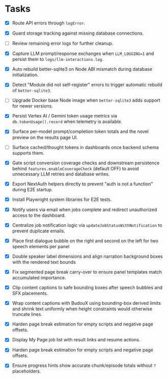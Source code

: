 # Tasks

- [x] Route API errors through `logError`.
- [x] Guard storage tracking against missing database connections.
- [ ] Review remaining error logs for further cleanup.
- [x] Capture LLM prompt/response exchanges when `LLM_LOGGING=1` and persist them to `logs/llm-interactions.log`.
- [x] Auto rebuild better-sqlite3 on Node ABI mismatch during database initialization.
- [x] Detect "Module did not self-register" errors to trigger automatic rebuild of `better-sqlite3`.
- [ ] Upgrade Docker base Node image when `better-sqlite3` adds support for newer versions.
- [x] Persist Vertex AI / Gemini token usage metrics via `db.tokenUsage().record` when telemetry is available.
- [x] Surface per-model prompt/completion token totals and the novel preview on the results page UI.
- [ ] Surface cached/thought tokens in dashboards once backend schema supports them.
- [x] Gate script conversion coverage checks and downstream persistence behind `features.enableCoverageCheck` (default OFF) to avoid unnecessary LLM retries and database writes.

- [x] Export NextAuth helpers directly to prevent "auth is not a function" during E2E startup.
- [x] Install Playwright system libraries for E2E tests.


- [x] Notify users via email when jobs complete and redirect unauthorized access to the dashboard.
- [x] Centralize job notification logic via `updateJobStatusWithNotification` to prevent duplicate emails.

- [x] Place first dialogue bubble on the right and second on the left for two speech elements per panel
- [x] Double speaker label dimensions and align narration background boxes with the rendered text bounds
- [x] Fix segmented page break carry-over to ensure panel templates match accumulated importance.
- [x] Clip content captions to safe bounding boxes after speech bubbles and SFX placements.
- [x] Wrap content captions with BudouX using bounding-box derived limits and shrink text uniformly when height constraints would otherwise truncate lines.

- [x] Harden page break estimation for empty scripts and negative page offsets.
- [x] Display My Page job list with result links and resume actions.

- [x] Harden page break estimation for empty scripts and negative page offsets.


- [x] Ensure progress hints show accurate chunk/episode totals without `?` placeholders.

